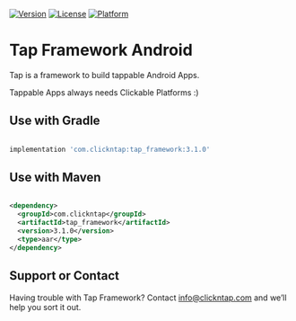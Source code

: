 [![Version](https://api.clickntap.com/3.1.0/Tap%20Framework%20Android.svg)](https://search.maven.org/artifact/com.clickntap/tap_framework/)
[![License](https://api.clickntap.com/MIT/License.svg)](https://search.maven.org/artifact/com.clickntap/tap_framework/)
[![Platform](https://api.clickntap.com/Google%20Android/Platform.svg)](https://search.maven.org/artifact/com.clickntap/tap_framework/)

# Tap Framework Android

Tap is a framework to build tappable Android Apps.

Tappable Apps always needs Clickable Platforms :)

## Use with Gradle
```gradle

implementation 'com.clickntap:tap_framework:3.1.0'

```

## Use with Maven
```xml

<dependency>
  <groupId>com.clickntap</groupId>
  <artifactId>tap_framework</artifactId>
  <version>3.1.0</version>
  <type>aar</type>
</dependency>

```

## Support or Contact
Having trouble with Tap Framework? Contact info@clickntap.com and we’ll help you sort it out.
